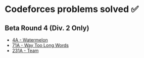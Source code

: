 # Codeforces problems solved ✅
## Beta Round 4 (Div. 2 Only)
- [4A - Watermelon](https://codeforces.com/problemset/problem/4/A)
- [71A - Way Too Long Words](https://codeforces.com/problemset/problem/71/A)
- [231A - Team](https://codeforces.com/problemset/problem/231/A)